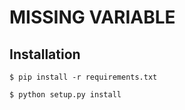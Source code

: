 MISSING VARIABLE
==============================================================================

Installation
------------

```
$ pip install -r requirements.txt

$ python setup.py install
```
